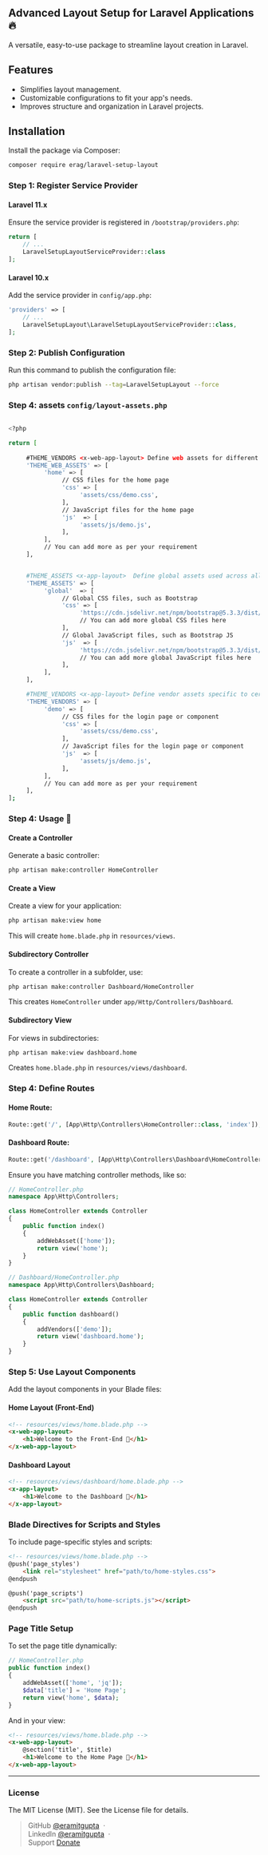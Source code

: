## Advanced Layout Setup for Laravel Applications 🔥  
A versatile, easy-to-use package to streamline layout creation in Laravel.

## Features
- Simplifies layout management.
- Customizable configurations to fit your app's needs.
- Improves structure and organization in Laravel projects.



## Installation

Install the package via Composer:
```bash
composer require erag/laravel-setup-layout
```

### Step 1: Register Service Provider

#### Laravel 11.x  
Ensure the service provider is registered in `/bootstrap/providers.php`:
```php
return [
    // ...
    LaravelSetupLayoutServiceProvider::class
];
```

#### Laravel 10.x  
Add the service provider in `config/app.php`:
```php
'providers' => [
    // ...
    LaravelSetupLayout\LaravelSetupLayoutServiceProvider::class,
];
```

### Step 2: Publish Configuration

Run this command to publish the configuration file:
```bash
php artisan vendor:publish --tag=LaravelSetupLayout --force
```

### Step 4: assets `config/layout-assets.php`

```bash

<?php

return [
     
     #THEME_VENDORS <x-web-app-layout> Define web assets for different pages
     'THEME_WEB_ASSETS' => [
          'home' => [
               // CSS files for the home page
               'css' => [
                    'assets/css/demo.css',
               ],
               // JavaScript files for the home page
               'js'  => [
                    'assets/js/demo.js',
               ],
          ],
          // You can add more as per your requirement
     ],


     #THEME_ASSETS <x-app-layout>  Define global assets used across all pages
     'THEME_ASSETS' => [
          'global'  => [
               // Global CSS files, such as Bootstrap
               'css' => [
                    'https://cdn.jsdelivr.net/npm/bootstrap@5.3.3/dist/css/bootstrap.min.css',
                    // You can add more global CSS files here
               ],
               // Global JavaScript files, such as Bootstrap JS
               'js'  => [
                    'https://cdn.jsdelivr.net/npm/bootstrap@5.3.3/dist/js/bootstrap.bundle.min.js',
                    // You can add more global JavaScript files here
               ],
          ],
     ],

     #THEME_VENDORS <x-app-layout> Define vendor assets specific to certain pages or components
     'THEME_VENDORS' => [
          'demo' => [
               // CSS files for the login page or component
               'css' => [
                    'assets/css/demo.css',
               ],
               // JavaScript files for the login page or component
               'js'  => [
                    'assets/js/demo.js',
               ],
          ],
          // You can add more as per your requirement
     ],
];
```

### Step 4: Usage 🤔

#### Create a Controller
Generate a basic controller:
```bash
php artisan make:controller HomeController
```

#### Create a View
Create a view for your application:
```bash
php artisan make:view home
```
This will create `home.blade.php` in `resources/views`.

#### Subdirectory Controller
To create a controller in a subfolder, use:
```bash
php artisan make:controller Dashboard/HomeController
```
This creates `HomeController` under `app/Http/Controllers/Dashboard`.

#### Subdirectory View
For views in subdirectories:
```bash
php artisan make:view dashboard.home
```
Creates `home.blade.php` in `resources/views/dashboard`.

### Step 4: Define Routes

#### Home Route:
```php
Route::get('/', [App\Http\Controllers\HomeController::class, 'index']);
```

#### Dashboard Route:
```php
Route::get('/dashboard', [App\Http\Controllers\Dashboard\HomeController::class, 'dashboard']);
```

Ensure you have matching controller methods, like so:

```php
// HomeController.php
namespace App\Http\Controllers;

class HomeController extends Controller
{
    public function index()
    {
        addWebAsset(['home']);
        return view('home');
    }
}

// Dashboard/HomeController.php
namespace App\Http\Controllers\Dashboard;

class HomeController extends Controller
{
    public function dashboard()
    {
        addVendors(['demo']);
        return view('dashboard.home');
    }
}
```

### Step 5: Use Layout Components

Add the layout components in your Blade files:

#### Home Layout (Front-End)
```html
<!-- resources/views/home.blade.php -->
<x-web-app-layout>
    <h1>Welcome to the Front-End 👋</h1>
</x-web-app-layout>
```

#### Dashboard Layout
```html
<!-- resources/views/dashboard/home.blade.php -->
<x-app-layout>
    <h1>Welcome to the Dashboard 👋</h1>
</x-app-layout>
```

### Blade Directives for Scripts and Styles

To include page-specific styles and scripts:
```html
<!-- resources/views/home.blade.php -->
@push('page_styles')
    <link rel="stylesheet" href="path/to/home-styles.css">
@endpush

@push('page_scripts')
    <script src="path/to/home-scripts.js"></script>
@endpush
```

### Page Title Setup

To set the page title dynamically:
```php
// HomeController.php
public function index()
{
    addWebAsset(['home', 'jq']);
    $data['title'] = 'Home Page';
    return view('home', $data);
}
```

And in your view:
```html
<!-- resources/views/home.blade.php -->
<x-web-app-layout>
    @section('title', $title)
    <h1>Welcome to the Home Page 👋</h1>
</x-web-app-layout>
```

---

### License
The MIT License (MIT). See the License file for details.

> GitHub [@eramitgupta](https://github.com/eramitgupta) &nbsp;&middot;&nbsp;  
> LinkedIn [@eramitgupta](https://www.linkedin.com/in/eramitgupta/) &nbsp;&middot;&nbsp;  
> Support [Donate](https://paypal.me/teamdevgeek/)
